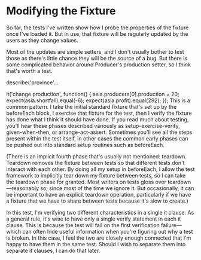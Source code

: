 # Modifying the Fixture

So far, the tests I've written show how I probe the properties of the fixture once I've loaded it. But in use, that fixture will be regularly updated by the users as they change values.

Most of the updates are simple setters, and I don't usually bother to test those as there's little chance they will be the source of a bug. But there is some complicated behavior around Producer's production setter, so I think that's worth a test.

describe('province'…

  it('change production', function() {
      asia.producers[0].production = 20;
      expect(asia.shortfall).equal(-6);
      expect(asia.profit).equal(292);
  });
This is a common pattern. I take the initial standard fixture that's set up by the beforeEach block, I exercise that fixture for the test, then I verify the fixture has done what I think it should have done. If you read much about testing, you'll hear these phases described variously as setup-exercise-verify, given-when-then, or arrange-act-assert. Sometimes you'll see all the steps present within the test itself, in other cases the common early phases can be pushed out into standard setup routines such as beforeEach.

(There is an implicit fourth phase that's usually not mentioned: teardown. Teardown removes the fixture between tests so that different tests don't interact with each other. By doing all my setup in beforeEach, I allow the test framework to implicitly tear down my fixture between tests, so I can take the teardown phase for granted. Most writers on tests gloss over teardown—reasonably so, since most of the time we ignore it. But occasionally, it can be important to have an explicit teardown operation, particularly if we have a fixture that we have to share between tests because it's slow to create.)

In this test, I'm verifying two different characteristics in a single it clause. As a general rule, it's wise to have only a single verify statement in each it clause. This is because the test will fail on the first verification failure—which can often hide useful information when you're figuring out why a test is broken. In this case, I feel the two are closely enough connected that I'm happy to have them in the same test. Should I wish to separate them into separate it clauses, I can do that later.

